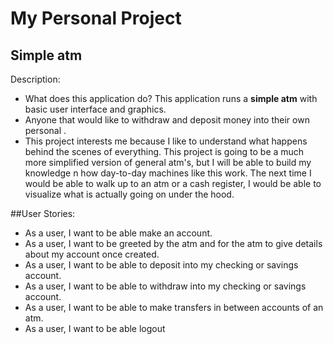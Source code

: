 # My Personal Project

## Simple atm

Description:
- What does this application do? This application runs a **simple atm** with basic user interface and graphics.
- Anyone that would like to withdraw and deposit money into their own personal .
- This project interests me because I like to understand what happens behind the scenes of everything. This project is
going to be a much more simplified version of general atm's, but I will be able to build my knowledge
n how day-to-day machines like this work. The next time I would be able to walk up to an atm or a cash register,
I would be able to visualize what is actually going on under the hood.


##User Stories:

- As a user, I want to be able make an account.
- As a user, I want to be greeted by the atm and for the atm to give details about my account once created.
- As a user, I want to be able to deposit into my checking or savings account.
- As a user, I want to be able to withdraw into my checking or savings account.
- As a user, I want to be able to make transfers in between accounts of an atm.
- As a user, I want to be able logout
